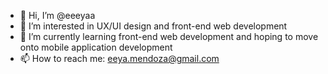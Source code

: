 - 👋 Hi, I’m @eeeyaa
- 👀 I’m interested in UX/UI design and front-end web development
- 🌱 I’m currently learning front-end web development and hoping to move onto mobile application development
- 📫 How to reach me: eeya.mendoza@gmail.com

<!---
eeeyaa/eeeyaa is a ✨ special ✨ repository because its `README.md` (this file) appears on your GitHub profile.
You can click the Preview link to take a look at your changes.
--->
